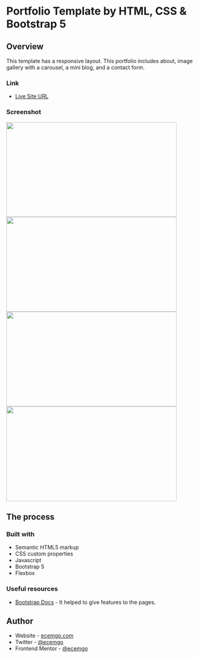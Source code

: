 # Portfolio Template by HTML, CSS & Bootstrap 5

## Overview

This template has a responsive layout. This portfolio includes about, image gallery with a carousel, a mini blog, and a contact form.

### Link

- [Live Site URL](https://b5-portfolio-template.netlify.app/)

### Screenshot

<p float="left">
  <img src="https://user-images.githubusercontent.com/13468728/221001864-e7eb6ddc-1d8e-4d2f-b1d0-17997ecff914.jpg" width="450" height="250" />
  <img src="https://user-images.githubusercontent.com/13468728/221001884-a83c5df8-96bb-430c-9d85-756e5d3e2ad0.jpg" width="450" height="250" /> 
  <img src="https://user-images.githubusercontent.com/13468728/221001921-c2923783-6cfd-4a1c-842d-2ccd79f26b6c.jpg" width="450" height="250" />
  <img src="https://user-images.githubusercontent.com/13468728/221003526-a3676952-2d6b-4fe5-9a04-a7623056840d.jpg" width="450" height="250" />
</p>

## The process

### Built with

- Semantic HTML5 markup
- CSS custom properties
- Javascript
- Bootstrap 5
- Flexbox

### Useful resources

- [Bootstrap Docs](https://getbootstrap.com/docs/5.0/getting-started/introduction/) - It helped to give features to the pages.

## Author

- Website - [ecemgo.com](https://www.ecemgo.com/)
- Twitter - [@ecemgo](https://twitter.com/ecemgo)
- Frontend Mentor - [@ecemgo](https://www.frontendmentor.io/profile/ecemgo)

